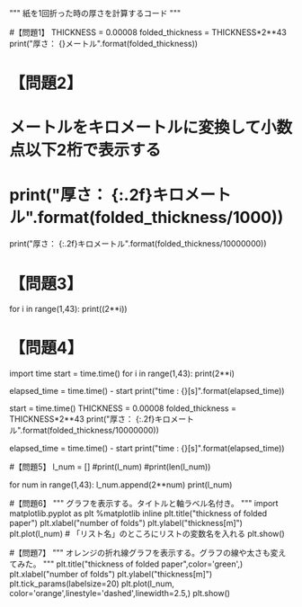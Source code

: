 """
紙を1回折った時の厚さを計算するコード
"""

#【問題1】
THICKNESS = 0.00008
folded_thickness = THICKNESS*2**43
print("厚さ： {}メートル".format(folded_thickness))

# 【問題2】
# メートルをキロメートルに変換して小数点以下2桁で表示する
# print("厚さ： {:.2f}キロメートル".format(folded_thickness/1000))

print("厚さ： {:.2f}キロメートル".format(folded_thickness/10000000))

# 【問題3】
for i in range(1,43):
    print((2**i))

# 【問題4】
import time
start = time.time()
for i in range(1,43):
    print(2**i)

elapsed_time = time.time() - start
print("time : {}[s]".format(elapsed_time))


start = time.time()
THICKNESS = 0.00008
folded_thickness = THICKNESS*2**43
print("厚さ： {:.2f}キロメートル".format(folded_thickness/10000000))

elapsed_time = time.time() - start
print("time : {}[s]".format(elapsed_time))

#【問題5】
l_num = []
#print(l_num)
#print(len(l_num))

for num in range(1,43):
    l_num.append(2**num)
print(l_num)


#【問題6】
"""
グラフを表示する。タイトルと軸ラベル名付き。
"""
import matplotlib.pyplot as plt
%matplotlib inline
plt.title("thickness of folded paper")
plt.xlabel("number of folds")
plt.ylabel("thickness[m]")
plt.plot(l_num) # 「リスト名」のところにリストの変数名を入れる
plt.show()


#【問題7】
"""
オレンジの折れ線グラフを表示する。グラフの線や太さも変えてみた。
"""
plt.title("thickness of folded paper",color='green',)
plt.xlabel("number of folds")
plt.ylabel("thickness[m]")
plt.tick_params(labelsize=20)
plt.plot(l_num, color='orange',linestyle='dashed',linewidth=2.5,)
plt.show()
